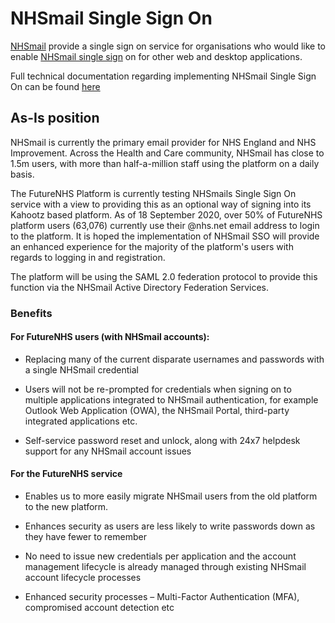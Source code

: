 # NHSmail Single Sign On

[NHSmail][1] provide a single sign on service for organisations who would like to enable [NHSmail single sign][2] on for other web and desktop applications.

Full technical documentation regarding implementing NHSmail Single Sign On can be found [here][3]

## As-Is position

NHSmail is currently the primary email provider for NHS England and NHS Improvement. Across the Health and Care community, NHSmail has close to 1.5m users, with more than half-a-million staff using the platform on a daily basis.

The FutureNHS Platform is currently testing NHSmails Single Sign On service with a view to providing this as an optional way of signing into its Kahootz based platform. As of 18 September 2020, over 50% of FutureNHS platform users (63,076) currently use their @nhs.net email address to login to the platform. It is hoped the implementation of NHSmail SSO will provide an enhanced experience for the majority of the platform's users with regards to logging in and registration. 

The platform will be using the SAML 2.0 federation protocol to provide this function via the NHSmail Active Directory Federation Services. 

### Benefits

#### For FutureNHS users (with NHSmail accounts): 

- Replacing many of the current disparate usernames and passwords with a single NHSmail credential 

- Users will not be re-prompted for credentials when signing on to multiple applications integrated to NHSmail authentication, for example Outlook Web Application (OWA), the NHSmail Portal, third-party integrated applications etc. 

- Self-service password reset and unlock, along with 24x7 helpdesk support for any NHSmail account issues 

#### For the FutureNHS service 

- Enables us to more easily migrate NHSmail users from the old platform to the new platform. 

- Enhances security as users are less likely to write passwords down as they have fewer to remember 

- No need to issue new credentials per application and the account management lifecycle is already managed through existing NHSmail account lifecycle processes 

- Enhanced security processes – Multi-Factor Authentication (MFA), compromised account detection etc 




[1]: https://digital.nhs.uk/services/nhsmail
[2]: https://support.nhs.net/knowledge-base/single-sign-on-guide/
[3]: https://s3-eu-west-1.amazonaws.com/comms-mat/Comms-Archive/NHSmail+Single+Sign-on+Technical+Guidance.pdf
[4]: https://digital.nhs.uk/services/nhsmail



